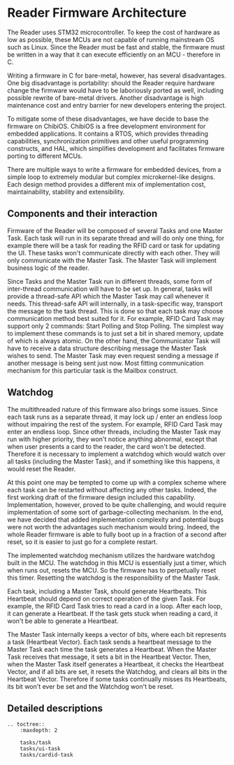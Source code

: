 Reader Firmware Architecture
============================

The Reader uses STM32 microcontroller. To keep the cost of hardware as low as possible, these
MCUs are not capable of running mainstream OS such as Linux. Since the Reader must be fast and
stable, the firmware must be written in a way that it can execute efficiently on an MCU - therefore
in C.

Writing a firmware in C for bare-metal, however, has several disadvantages. One big disadvantage
is portability: should the Reader require hardware change the firmware would have to be laboriously
ported as well, including possible rewrite of bare-metal drivers. Another disadvantage is high
maintenance cost and entry barrier for new developers entering the project.

To mitigate some of these disadvantages, we have decide to base the firmware on ChibiOS. ChibiOS
is a free development environment for embedded applications. It contains a RTOS, which provides
threading capabilities, synchronization primitives and other useful programming constructs, and
HAL, which simplifies development and facilitates firmware porting to different MCUs.

There are multiple ways to write a firmware for embedded devices, from a simple loop to extremely
modular but complex microkernel-like designs. Each design method provides a different mix of
implementation cost, maintainability, stability and extensibility.


Components and their interaction
--------------------------------

Firmware of the Reader will be composed of several Tasks and one Master Task. Each task will run
in its separate thread and will do only one thing, for example there will be a task for reading the
RFID card or task for updating the UI. These tasks won't communicate directly with each other.
They will only communicate with the Master Task. The Master Task will implement business logic
of the reader.

Since Tasks and the Master Task run in different threads, some form of inter-thread communication
will have to be set up. In general, tasks will provide a thread-safe API which the Master Task
may call whenever it needs. This thread-safe API will internally, in a task-specific way, transport
the message to the task thread. This is done so that each task may choose communication method best
suited for it. For example, RFID Card Task may support only 2 commands: Start Polling
and Stop Polling. The simplest way to implement these commands is to just set a bit in shared
memory, update of which is always atomic. On the other hand, the Communicator Task will have to
receive a data structure describing message the Master Task wishes to send. The Master Task may
even request sending a message if another message is being sent just now. Most fitting communication
mechanism for this particular task is the Mailbox construct.


Watchdog
--------

The multithreaded nature of this firmware also brings some issues. Since each task runs as a
separate thread, it may lock up / enter an endless loop without impairing the rest of the system.
For example, RFID Card Task may enter an endless loop. Since other threads, including the Master
Task may run with higher priority, they won't notice anything abnormal, except that when user
presents a card to the reader, the card won't be detected. Therefore it is necessary to implement
a watchdog which would watch over all tasks (including the Master Task), and if something like this
happens, it would reset the Reader.

At this point one may be tempted to come up with a complex scheme where each task can be restarted
without affecting any other tasks. Indeed, the first working draft of the firmware design included
this capability. Implementation, however, proved to be quite challenging, and would require
implementation of some sort of garbage-collecting mechanism. In the end, we have decided that added
implementation complexity and potential bugs were not worth the advantages such mechanism would
bring. Indeed, the whole Reader firmware is able to fully boot up in a fraction of a second after
reset, so it is easier to just go for a complete restart.

The implemented watchdog mechanism utilizes the hardware watchdog built in the MCU. The watchdog
in this MCU is essentially just a timer, which when runs out, resets the MCU. So the firmware
has to perpetually reset this timer. Resetting the watchdog is the responsibility of the Master
Task.

Each task, including a Master Task, should generate Heartbeats. This Heartbeat should depend on
correct operation of the given Task. For example, the RFID Card Task tries to read a card in a loop.
After each loop, it can generate a Heartbeat. If the task gets stuck when reading a card, it won't
be able to generate a Heartbeat.

The Master Task internally keeps a vector of bits, where each bit represents a task (Heartbeat
Vector). Each task sends a heartbeat message to the Master Task each time the task generates a
Heartbeat. When the Master Task receives that message, it sets a bit in the Heartbeat Vector.
Then, when the Master Task itself generates a Heartbeat, it checks the Heartbeat Vector, and if
all bits are set, it resets the Watchdog, and clears all bits in the Heartbeat Vector. Therefore if
some tasks continually misses its Heartbeats, its bit won't ever be set and the Watchdog won't be
reset.


Detailed descriptions
---------------------

```eval_rst
.. toctree::
    :maxdepth: 2

    tasks/task
    tasks/ui-task
    tasks/cardid-task
```
